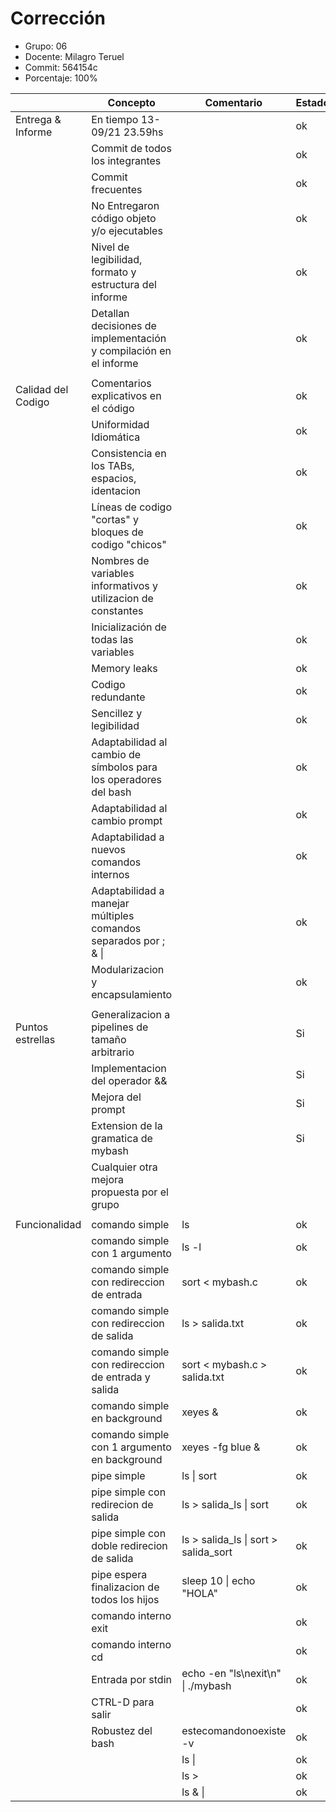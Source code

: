 # Corrección

* Grupo: 06
* Docente: Milagro Teruel
* Commit: 564154c
* Porcentaje: 100%

|                    | Concepto                                                          | Comentario                           | Estado |
|--------------------|-------------------------------------------------------------------|--------------------------------------|--------|
| Entrega & Informe  | En tiempo 13-09/21 23.59hs                                        |                                      | ok     |
|                    | Commit de todos los integrantes                                   |                                      | ok     |
|                    | Commit frecuentes                                                 |                                      | ok     |
|                    | No Entregaron código objeto y/o ejecutables                       |                                      | ok     |
|                    | Nivel de legibilidad, formato y estructura del informe            |                                      | ok     |
|                    | Detallan decisiones de implementación y compilación en el informe |                                      | ok     |
|                    |                                                                   |                                      |        |
| Calidad del Codigo | Comentarios explicativos en el código                             |                                      | ok     |
|                    | Uniformidad Idiomática                                            |                                      | ok     |
|                    | Consistencia en los TABs, espacios, identacion                    |                                      | ok     |
|                    | Líneas de codigo "cortas" y bloques de codigo "chicos"            |                                      | ok     |
|                    | Nombres de variables informativos y utilizacion de constantes     |                                      | ok     |
|                    | Inicialización de todas las variables                             |                                      | ok     |
|                    | Memory leaks                                                      |                                      | ok     |
|                    | Codigo redundante                                                 |                                      | ok     |
|                    | Sencillez y legibilidad                                           |                                      | ok     |
|                    | Adaptabilidad al cambio de símbolos para los operadores del bash  |                                      | ok     |
|                    | Adaptabilidad al cambio prompt                                    |                                      | ok     |
|                    | Adaptabilidad a nuevos comandos internos                          |                                      | ok     |
|                    | Adaptabilidad a manejar múltiples comandos separados por ; & \|   |                                      | ok     |
|                    | Modularizacion y encapsulamiento                                  |                                      | ok     |
|                    |                                                                   |                                      |        |
| Puntos estrellas   | Generalizacion a pipelines de tamaño arbitrario                   |                                      | Si     |
|                    | Implementacion del operador &&                                    |                                      | Si     |
|                    | Mejora del prompt                                                 |                                      | Si     |
|                    | Extension de la gramatica de mybash                               |                                      | Si     |
|                    | Cualquier otra mejora propuesta por el grupo                      |                                      |        |
|                    |                                                                   |                                      |        |
| Funcionalidad      | comando simple                                                    | ls                                   | ok     |
|                    | comando simple con 1 argumento                                    | ls -l                                | ok     |
|                    | comando simple con redireccion de entrada                         | sort < mybash.c                      | ok     |
|                    | comando simple con redireccion de salida                          | ls > salida.txt                      | ok     |
|                    | comando simple con redireccion de entrada y salida                | sort < mybash.c > salida.txt         | ok     |
|                    | comando simple en background                                      | xeyes &                              | ok     |
|                    | comando simple con 1 argumento en background                      | xeyes -fg blue &                     | ok     |
|                    | pipe simple                                                       | ls \| sort                           | ok     |
|                    | pipe simple con redirecion de salida                              | ls > salida_ls \| sort               | ok     |
|                    | pipe simple con doble redirecion de salida                        | ls > salida_ls \| sort > salida_sort | ok     |
|                    | pipe espera finalizacion de todos los hijos                       | sleep 10 \| echo "HOLA"              | ok     |
|                    | comando interno exit                                              |                                      | ok     |
|                    | comando interno cd                                                |                                      | ok     |
|                    | Entrada por stdin                                                 | echo -en "ls\nexit\n" \| ./mybash    | ok     |
|                    | CTRL-D para salir                                                 |                                      | ok     |
|                    | Robustez del bash                                                 | estecomandonoexiste -v               | ok     |
|                    |                                                                   | ls \|                                | ok     |
|                    |                                                                   | ls >                                 | ok     |
|                    |                                                                   | ls & \|                              | ok     |